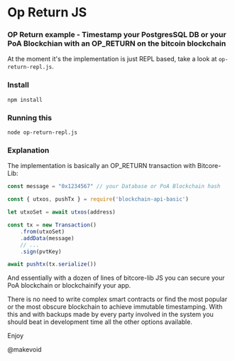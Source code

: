 # Op Return JS

### OP Return example - Timestamp your PostgresSQL DB or your PoA Blockchian with an OP_RETURN on the bitcoin blockchain

At the moment it's the implementation is just REPL based, take a look at `op-return-repl.js`.

### Install

    npm install

### Running this

    node op-return-repl.js

### Explanation

The implementation is basically an OP_RETURN transaction with Bitcore-Lib:

```js
const message = "0x1234567" // your Database or PoA Blockchain hash

const { utxos, pushTx } = require('blockchain-api-basic')

let utxoSet = await utxos(address)

const tx = new Transaction()
    .from(utxoSet)
    .addData(message)
    // ...
    .sign(pvtKey)

await pushtx(tx.serialize())
```

And essentially with a dozen of lines of bitcore-lib JS you can secure your PoA blockchain or blockchainify your app.

There is no need to write complex smart contracts or find the most popular or the most obscure blockchain to achieve immutable timestamping. With this and with backups made by every party involved in the system you should beat in development time all the other options available.

Enjoy

@makevoid
